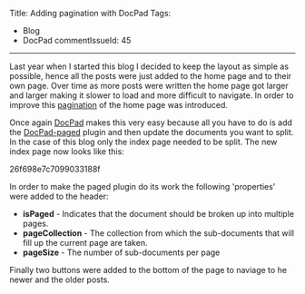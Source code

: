 Title: Adding pagination with DocPad
Tags:
  - Blog
  - DocPad
commentIssueId: 45
---

Last year when I started this blog I decided to keep the layout as simple as possible, hence all the posts were just added to the home page and to their own page. Over time as more posts were written the home page got larger and larger making it slower to load and more difficult to navigate. In order to improve this [pagination](https://github.com/pvandervelde/mindvortex/commit/9472ad503725eb42d98e30b6c4452d2b6766b344) of the home page was introduced.

Once again [DocPad](http://docpad.org/) makes this very easy because all you have to do is add the [DocPad-paged](https://github.com/docpad/docpad-plugin-paged) plugin and then update the documents you want to split. In the case of this blog only the index page needed to be split. The new index page now looks like this:

<gist>26f698e7c7099033188f</gist>

In order to make the paged plugin do its work the following 'properties' were added to the header:

* **isPaged** - Indicates that the document should be broken up into multiple pages.
* **pageCollection** - The collection from which the sub-documents that will fill up the current page are taken.
* **pageSize** - The number of sub-documents per page

Finally two buttons were added to the bottom of the page to naviage to he newer and the older posts.
